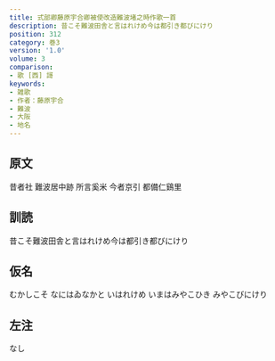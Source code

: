 ```yaml
---
title: 式部卿藤原宇合卿被使改造難波堵之時作歌一首
description: 昔こそ難波田舎と言はれけめ今は都引き都びにけり
position: 312
category: 巻3
version: '1.0'
volume: 3
comparison:
- 歌 [西] 謌
keywords:
- 雑歌
- 作者：藤原宇合
- 難波
- 大阪
- 地名
---
```


## 原文

昔者社 難波居中跡 所言奚米 今者京引 都備仁鷄里

## 訓読

昔こそ難波田舎と言はれけめ今は都引き都びにけり

## 仮名

むかしこそ なにはゐなかと いはれけめ いまはみやこひき みやこびにけり

## 左注

なし
